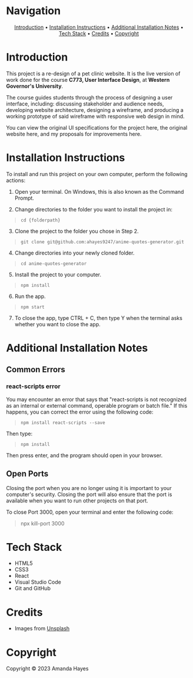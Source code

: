 # Navigation

<div align="center"><a href="#introduction">Introduction</a> &bull; <a href="#installation-instructions">Installation Instructions</a> &bull; <a href="#additional-installation-notes">Additional Installation Notes</a> &bull;<br> <a href="#tech-stack">Tech Stack</a> &bull; <a href="#credits">Credits</a> &bull; <a href="#copyright">Copyright</a></div>


# Introduction

This project is a re-design of a pet clinic website. It is the live version of work done for the course <strong>C773, User Interface Design</strong>, at <strong>Western Governor's University</strong>. 

The course guides students through the process of designing a user interface, including: discussing stakeholder and audience needs, developing website architecture, designing a wireframe, and producing a working prototype of said wireframe with responsive web design in mind. 

You can view the original UI specifications for the project here, the original website here, and my proposals for improvements here.

# Installation Instructions

To install and run this project on your own computer, perform the following actions:

1. Open your terminal. On Windows, this is also known as the Command Prompt.

2. Change directories to the folder you want to install the project in:

> `cd {folderpath}`

3. Clone the project to the folder you chose in Step 2.

> `git clone git@github.com:ahayes9247/anime-quotes-generator.git`

4. Change directories into your newly cloned folder.

> `cd anime-quotes-generator`

5. Install the project to your computer.

> `npm install`

6. Run the app.

> `npm start`

7. To close the app, type CTRL + C, then type Y when the terminal asks whether you want to close the app.

# Additional Installation Notes

## Common Errors

### react-scripts error

You may encounter an error that says that "react-scripts is not recognized as an internal or external command, operable program or batch file." If this happens, you can correct the error using the following code:

> `npm install react-scripts --save`

Then type:

> `npm install`

Then press enter, and the program should open in your browser.

## Open Ports

Closing the port when you are no longer using it is important to your computer's security. Closing the port will also ensure that the port is available when you want to run other projects on that port.

To close Port 3000, open your terminal and enter the following code:

> npx kill-port 3000

# Tech Stack 

* HTML5
* CSS3
* React
* Visual Studio Code
* Git and GitHub

# Credits
* Images from [Unsplash](https://unsplash.com)

# Copyright

Copyright © 2023 Amanda Hayes
